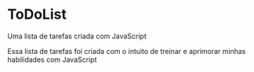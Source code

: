 # ToDoList
Uma lista de tarefas criada com JavaScript

Essa lista de tarefas foi criada com o intuito de treinar e aprimorar minhas habilidades com JavaScript
